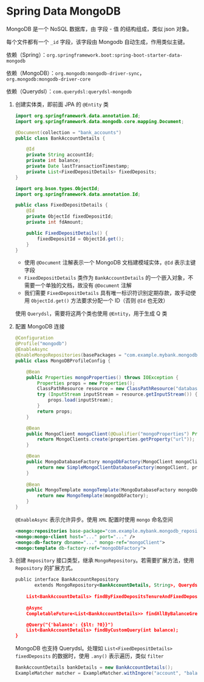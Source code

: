 # Spring Data MongoDB

MongoDB 是一个 NoSQL 数据库，由 字段 - 值 的结构组成，类似 json 对象。

每个文件都有一个 `_id` 字段，该字段由 Mongodb 自动生成，作用类似主键。

依赖（Spring）：`org.springframework.boot:spring-boot-starter-data-mongodb`

依赖（MongoDB）：`org.mongodb:mongodb-driver-sync`，`org.mongodb:mongodb-driver-core`

依赖（Querydsl）：`com.querydsl:querydsl-mongodb`

1. 创建实体类，即前面 JPA 的 `@Entity` 类

    ```java
    import org.springframework.data.annotation.Id;
    import org.springframework.data.mongodb.core.mapping.Document;

    @Document(collection = "bank_accounts")
    public class BankAccountDetails {

        @Id
        private String accountId;
        private int balance;
        private Date lastTransactionTimestamp;
        private List<FixedDepositDetails> fixedDeposits;
    }
    ```
    ```java
    import org.bson.types.ObjectId;
    import org.springframework.data.annotation.Id;

    public class FixedDepositDetails {
        @Id
        private ObjectId fixedDepositId;
        private int fdAmount;

        public FixedDepositDetails() {
            fixedDepositId = ObjectId.get();
        }
    }
    ```
    * 使用 `@Document` 注解表示一个 MongoDB 文档建模域实体，`@Id` 表示主键字段
    * `FixedDepositDetails` 类作为 `BankAccountDetails` 的一个嵌入对象，不需要一个单独的文档，故没有 `@Document` 注解
    * 我们需要 `FixedDepositDetails` 具有唯一标识符识别定期存款，故手动使用 `ObjectId.get()` 方法要求分配一个 ID（否则 `@Id` 也无效）

    使用 `Querydsl`，需要将这两个类也使用 `@Entity`，用于生成 Q 类
2. 配置 MongoDB 连接

    ```java
    @Configuration
    @Profile("mongodb")
    @EnableAsync
    @EnableMongoRepositories(basePackages = "com.example.mybank.mongodb_repository")
    public class MongoDBProfileConfig {

        @Bean
        public Properties mongoProperties() throws IOException {
            Properties props = new Properties();
            ClassPathResource resource = new ClassPathResource("database/mongodb.properties");
            try (InputStream inputStream = resource.getInputStream()) {
                props.load(inputStream);
            }
            return props;
        }

        @Bean
        public MongoClient mongoClient(@Qualifier("mongoProperties") Properties properties) {
            return MongoClients.create(properties.getProperty("url"));
        }

        @Bean
        public MongoDatabaseFactory mongoDbFactory(MongoClient mongoClient, @Qualifier("mongoProperties") Properties properties) {
            return new SimpleMongoClientDatabaseFactory(mongoClient, properties.getProperty("database"));
        }
      
        @Bean
        public MongoTemplate mongoTemplate(MongoDatabaseFactory mongoDbFactory) {
            return new MongoTemplate(mongoDbFactory);
        }
    }
    ```
    `@EnableAsync` 表示允许异步。使用 `XML` 配置时使用 `mongo` 命名空间

    ```xml
    <mongo:repositories base-package="com.example.mybank.mongodb_repository" />
    <mongo:mongo-client host="..." port="..." />
    <mongo:db-factory dbname="..." mongo-ref="mongoClient">
    <mongo:template db-factory-ref="mongoDbFactory">
    ```
3. 创建 `Repository` 接口类型，继承 `MongoRepository`。若需要扩展方法，使用 `Repository` 的扩展方式。

    ```xml
    public interface BankAccountRepository 
           extends MongoRepository<BankAccountDetails, String>, QuerydslPredicateExecutor<BankAccountDetails> {
      
        List<BankAccountDetails> findByFixedDepositsTenureAndFixedDepositsFdAmount(int tenure, int fdAmount);
      
        @Async
        CompletableFuture<List<BankAccountDetails>> findAllByBalanceGreaterThan(int balance);

        @Query("{'balance': {$lt: ?0}}")
        List<BankAccountDetails> findByCustomQuery(int balance);
    }
    ```
    MongoDB 也支持 Querydsl。处理如 `List<FixedDepositDetails> fixedDeposits` 的数据时，使用 `.any()` 表示遍历，类似 `filter`

    ```java
    BankAccountDetails bankDetails = new BankAccountDetails();
    ExampleMatcher matcher = ExampleMatcher.withIngore("account", "balance", "lastTransactionTemplate").any 把

    ```
